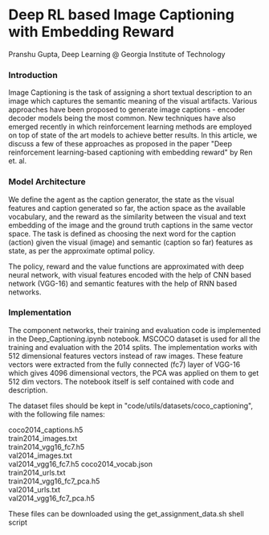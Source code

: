 # Deep RL based Image Captioning with Embedding Reward
Pranshu Gupta, Deep Learning @ Georgia Institute of Technology

### Introduction
   Image Captioning is the task of assigning a short textual description to an image which captures the semantic meaning of the visual artifacts. Various approaches have been proposed to generate image captions - encoder decoder models being the most common. New techniques have also emerged recently in which reinforcement learning methods are employed on top of state of the art models to achieve better results. In this article, we discuss a few of these approaches as proposed in the paper "Deep reinforcement learning-based captioning with embedding reward" by Ren et. al.

### Model Architecture
We define the agent as the caption generator, the state as the visual features and caption generated so far, the action space as the available vocabulary, and the reward as the similarity between the visual and text embedding of the image and the ground truth captions in the same vector space. The task is defined as choosing the next word for the caption (action) given the visual (image) and semantic (caption so far) features as state, as per the approximate optimal policy. 

The policy, reward and the value functions are approximated with deep neural network, with visual features encoded with the help of CNN based network (VGG-16) and semantic features with the help of RNN based networks. 

### Implementation
The component networks, their training and evaluation code is implemented in the Deep_Captioning.ipynb notebook. MSCOCO dataset is used for all the training and evaluation with the 2014 splits. The implementation works with 512 dimensional features vectors instead of raw images. These feature vectors were extracted from the fully connected (fc7) layer of VGG-16 which gives 4096 dimensional vectors, the PCA was applied on them to get 512 dim vectors. The notebook itself is self contained with code and description.

The dataset files should be kept in "code/utils/datasets/coco_captioning", with the following file names:

coco2014_captions.h5  
train2014_images.txt  
train2014_vgg16_fc7.h5      
val2014_images.txt  
val2014_vgg16_fc7.h5
coco2014_vocab.json   
train2014_urls.txt    
train2014_vgg16_fc7_pca.h5  
val2014_urls.txt   
val2014_vgg16_fc7_pca.h5

These files can be downloaded using the get_assignment_data.sh shell script

